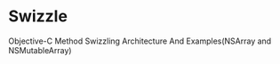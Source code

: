 Swizzle
=======

Objective-C Method Swizzling Architecture And Examples(NSArray and NSMutableArray)
